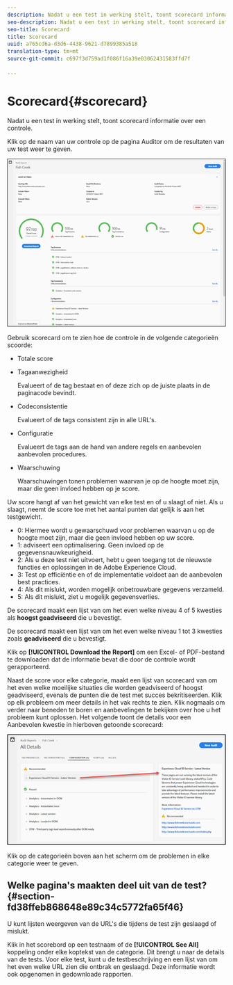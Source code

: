 ```yaml
---
description: Nadat u een test in werking stelt, toont scorecard informatie over een controle.
seo-description: Nadat u een test in werking stelt, toont scorecard informatie over een controle.
seo-title: Scorecard
title: Scorecard
uuid: a765cd6a-d3d6-4438-9621-d7899385a518
translation-type: tm+mt
source-git-commit: c697f3d759ad1f086f16a39e03062431583ffd7f

---
```



# Scorecard{#scorecard}

Nadat u een test in werking stelt, toont scorecard informatie over een controle.

Klik op de naam van uw controle op de pagina Auditor om de resultaten van uw test weer te geven.

![](assets/report.png)

Gebruik scorecard om te zien hoe de controle in de volgende categorieën scoorde:

* Totale score
* Tagaanwezigheid

   Evalueert of de tag bestaat en of deze zich op de juiste plaats in de paginacode bevindt.
* Codeconsistentie

   Evalueert of de tags consistent zijn in alle URL&#39;s.
* Configuratie

   Evalueert de tags aan de hand van andere regels en aanbevolen aanbevolen procedures.
* Waarschuwing

   Waarschuwingen tonen problemen waarvan je op de hoogte moet zijn, maar die geen invloed hebben op je score.

Uw score hangt af van het gewicht van elke test en of u slaagt of niet. Als u slaagt, neemt de score toe met het aantal punten dat gelijk is aan het testgewicht.

* 0: Hiermee wordt u gewaarschuwd voor problemen waarvan u op de hoogte moet zijn, maar die geen invloed hebben op uw score.
* 1: adviseert een optimalisering. Geen invloed op de gegevensnauwkeurigheid.
* 2: Als u deze test niet uitvoert, hebt u geen toegang tot de nieuwste functies en oplossingen in de Adobe Experience Cloud.
* 3: Test op efficiëntie en of de implementatie voldoet aan de aanbevolen best practices.
* 4: Als dit mislukt, worden mogelijk onbetrouwbare gegevens verzameld.
* 5: Als dit mislukt, ziet u mogelijk gegevensverlies.

De scorecard maakt een lijst van om het even welke niveau 4 of 5 kwesties als **hoogst geadviseerd** die u bevestigt.

De scorecard maakt een lijst van om het even welke niveau 1 tot 3 kwesties zoals **geadviseerd** die u bevestigt.

Klik op **[!UICONTROL Download the Report]** om een Excel- of PDF-bestand te downloaden dat de informatie bevat die door de controle wordt gerapporteerd.

Naast de score voor elke categorie, maakt een lijst van scorecard van om het even welke moeilijke situaties die worden geadviseerd of hoogst geadviseerd, evenals de punten die de test met succes bekritiseerden. Klik op elk probleem om meer details in het vak rechts te zien. Klik nogmaals om verder naar beneden te boren en aanbevelingen te bekijken over hoe u het probleem kunt oplossen. Het volgende toont de details voor een Aanbevolen kwestie in hierboven getoonde scorecard:

![](assets/report-issue-details.png)

Klik op de categorieën boven aan het scherm om de problemen in elke categorie weer te geven.

## Welke pagina&#39;s maakten deel uit van de test? {#section-fd38ffeb868648e89c34c5772fa65f46}

U kunt lijsten weergeven van de URL&#39;s die tijdens de test zijn geslaagd of mislukt.

Klik in het scorebord op een testnaam of de **[!UICONTROL See All]** koppeling onder elke koptekst van de categorie. Dit brengt u naar de details van de tests. Voor elke test, kunt u de testbeschrijving en een lijst van om het even welke URL zien die ontbrak en geslaagd. Deze informatie wordt ook opgenomen in gedownloade rapporten.
